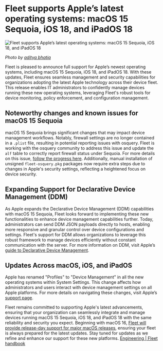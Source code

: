 # Fleet supports Apple’s latest operating systems: macOS 15 Sequoia, iOS 18, and iPadOS 18 

![Fleet supports Apple’s latest operating systems: macOS 15 Sequoia, iOS 18, and iPadOS 18](../website/assets/images/articles/fleet-supports-macos-15-sequoia-ios-18-and-ipados-18-1600x900@2x.jpg)

_Photo by [aditya bhatia](https://www.pexels.com/photo/people-walking-on-a-bridge-between-trees-13809734/)_

Fleet is pleased to announce full support for Apple’s newest operating systems, including macOS 15 Sequoia, iOS 18, and iPadOS 18. With these updates, Fleet ensures seamless management and security capabilities for organizations adopting the latest Apple technology across their device fleet. This release enables IT administrators to confidently manage devices running these new operating systems, leveraging Fleet's robust tools for device monitoring, policy enforcement, and configuration management.

## Noteworthy changes and known issues for macOS 15 Sequoia

macOS 15 Sequoia brings significant changes that may impact device management workflows. Notably, firewall settings are no longer contained in a `.plist` file, resulting in potential reporting issues with osquery. Fleet is working with the osquery community to address this issue and update the `alf` table to correctly report firewall status under Sequoia. For more details on this issue, [follow the progress here](https://github.com/fleetdm/fleet/issues/21802). Additionally, manual installation of unsigned `fleet-osquery.pkg` packages now require extra steps due to changes in Apple's security settings, reflecting a heightened focus on device security.

## Expanding Support for Declarative Device Management (DDM)

As Apple expands the Declarative Device Management (DDM) capabilities with macOS 15 Sequoia, Fleet looks forward to implementing these new functionalities to enhance device management capabilities further. Today, administrators can send DDM JSON payloads directly to hosts, enabling more responsive and granular control over device configurations and settings. Fleet's support for DDM allows organizations to leverage this robust framework to manage devices efficiently without constant communication with the server. For more information on DDM, visit Apple’s [guide to Declarative Device Management](https://support.apple.com/guide/deployment/intro-to-declarative-device-management-depb1bab77f8/1/web/1.0).

## Updates Across macOS, iOS, and iPadOS

Apple has renamed "Profiles" to "Device Management" in all the new operating systems within System Settings. This change affects how administrators and users interact with device management settings on all Apple platforms. For more details on navigating these changes, visit Apple’s [support page](https://it-training.apple.com/tutorials/support/sup530/#Determining-Whether-a-Device-Is-Managed).

Fleet remains committed to supporting Apple's latest advancements, ensuring that your organization can seamlessly integrate and manage devices running macOS 15 Sequoia, iOS 18, and iPadOS 18 with the same reliability and security you expect. Beginning with macOS 16, [Fleet will provide release-day support for major macOS releases](https://fleetdm.com/handbook/engineering#provide-0-day-support-for-major-version-macos-releases), ensuring your fleet is always prepared for the latest updates. Stay tuned for updates as we refine and enhance our support for these new platforms. [Engineering | Fleet handbook](https://fleetdm.com/handbook/engineering#provide-0-day-support-for-major-version-macos-releases)

<meta name="category" value="announcements">
<meta name="authorFullName" value="JD Strong">
<meta name="authorGitHubUsername" value="spokanemac">
<meta name="publishedOn" value="2024-09-27">
<meta name="articleTitle" value="Fleet supports Apple’s latest operating systems: macOS 15 Sequoia, iOS 18, and iPadOS 18">
<meta name="articleImageUrl" value="../website/assets/images/articles/fleet-supports-macos-15-sequoia-ios-18-and-ipados-18-1600x900@2x.jpg">
<meta name="description" value="Fleet is pleased to announce full support for macOS 15 Sequoia, iOS 18, and iPadOS 18.">
